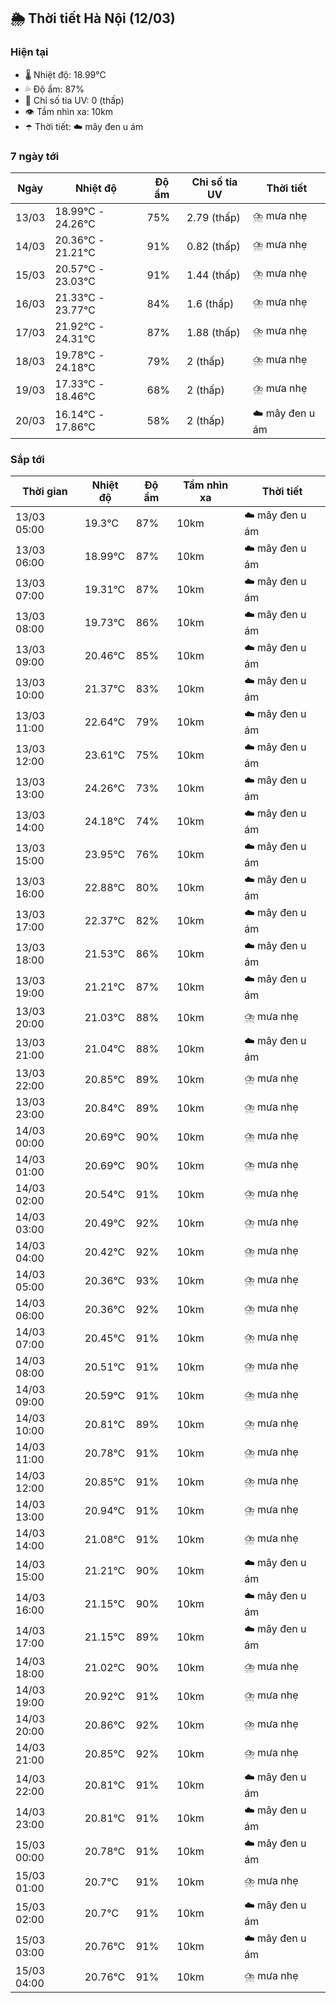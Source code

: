 ## 🌦️ Thời tiết Hà Nội (12/03)

### Hiện tại

- 🌡️ Nhiệt độ: 18.99℃
- 💦 Độ ẩm: 87%
- 🌟 Chỉ số tia UV: 0 (thấp)
- 👁️ Tầm nhìn xa: 10km
- ☂️ Thời tiết: ☁️ mây đen u ám

### 7 ngày tới

| Ngày | Nhiệt độ | Độ ẩm | Chỉ số tia UV | Thời tiết |
| --- | --- | --- | --- | --- |
| 13/03 | 18.99℃ - 24.26℃ | 75% | 2.79 (thấp) | ⛈️ mưa nhẹ |
| 14/03 | 20.36℃ - 21.21℃ | 91% | 0.82 (thấp) | ⛈️ mưa nhẹ |
| 15/03 | 20.57℃ - 23.03℃ | 91% | 1.44 (thấp) | ⛈️ mưa nhẹ |
| 16/03 | 21.33℃ - 23.77℃ | 84% | 1.6 (thấp) | ⛈️ mưa nhẹ |
| 17/03 | 21.92℃ - 24.31℃ | 87% | 1.88 (thấp) | ⛈️ mưa nhẹ |
| 18/03 | 19.78℃ - 24.18℃ | 79% | 2 (thấp) | ⛈️ mưa nhẹ |
| 19/03 | 17.33℃ - 18.46℃ | 68% | 2 (thấp) | ⛈️ mưa nhẹ |
| 20/03 | 16.14℃ - 17.86℃ | 58% | 2 (thấp) | ☁️ mây đen u ám |

### Sắp tới

| Thời gian | Nhiệt độ | Độ ẩm | Tầm nhìn xa | Thời tiết |
| --- | --- | --- | --- | --- |
| 13/03 05:00 | 19.3℃ | 87% | 10km | ☁️ mây đen u ám |
| 13/03 06:00 | 18.99℃ | 87% | 10km | ☁️ mây đen u ám |
| 13/03 07:00 | 19.31℃ | 87% | 10km | ☁️ mây đen u ám |
| 13/03 08:00 | 19.73℃ | 86% | 10km | ☁️ mây đen u ám |
| 13/03 09:00 | 20.46℃ | 85% | 10km | ☁️ mây đen u ám |
| 13/03 10:00 | 21.37℃ | 83% | 10km | ☁️ mây đen u ám |
| 13/03 11:00 | 22.64℃ | 79% | 10km | ☁️ mây đen u ám |
| 13/03 12:00 | 23.61℃ | 75% | 10km | ☁️ mây đen u ám |
| 13/03 13:00 | 24.26℃ | 73% | 10km | ☁️ mây đen u ám |
| 13/03 14:00 | 24.18℃ | 74% | 10km | ☁️ mây đen u ám |
| 13/03 15:00 | 23.95℃ | 76% | 10km | ☁️ mây đen u ám |
| 13/03 16:00 | 22.88℃ | 80% | 10km | ☁️ mây đen u ám |
| 13/03 17:00 | 22.37℃ | 82% | 10km | ☁️ mây đen u ám |
| 13/03 18:00 | 21.53℃ | 86% | 10km | ☁️ mây đen u ám |
| 13/03 19:00 | 21.21℃ | 87% | 10km | ☁️ mây đen u ám |
| 13/03 20:00 | 21.03℃ | 88% | 10km | ⛈️ mưa nhẹ |
| 13/03 21:00 | 21.04℃ | 88% | 10km | ☁️ mây đen u ám |
| 13/03 22:00 | 20.85℃ | 89% | 10km | ⛈️ mưa nhẹ |
| 13/03 23:00 | 20.84℃ | 89% | 10km | ⛈️ mưa nhẹ |
| 14/03 00:00 | 20.69℃ | 90% | 10km | ⛈️ mưa nhẹ |
| 14/03 01:00 | 20.69℃ | 90% | 10km | ⛈️ mưa nhẹ |
| 14/03 02:00 | 20.54℃ | 91% | 10km | ⛈️ mưa nhẹ |
| 14/03 03:00 | 20.49℃ | 92% | 10km | ⛈️ mưa nhẹ |
| 14/03 04:00 | 20.42℃ | 92% | 10km | ⛈️ mưa nhẹ |
| 14/03 05:00 | 20.36℃ | 93% | 10km | ⛈️ mưa nhẹ |
| 14/03 06:00 | 20.36℃ | 92% | 10km | ⛈️ mưa nhẹ |
| 14/03 07:00 | 20.45℃ | 91% | 10km | ⛈️ mưa nhẹ |
| 14/03 08:00 | 20.51℃ | 91% | 10km | ⛈️ mưa nhẹ |
| 14/03 09:00 | 20.59℃ | 91% | 10km | ⛈️ mưa nhẹ |
| 14/03 10:00 | 20.81℃ | 89% | 10km | ⛈️ mưa nhẹ |
| 14/03 11:00 | 20.78℃ | 91% | 10km | ⛈️ mưa nhẹ |
| 14/03 12:00 | 20.85℃ | 91% | 10km | ⛈️ mưa nhẹ |
| 14/03 13:00 | 20.94℃ | 91% | 10km | ⛈️ mưa nhẹ |
| 14/03 14:00 | 21.08℃ | 91% | 10km | ⛈️ mưa nhẹ |
| 14/03 15:00 | 21.21℃ | 90% | 10km | ☁️ mây đen u ám |
| 14/03 16:00 | 21.15℃ | 90% | 10km | ☁️ mây đen u ám |
| 14/03 17:00 | 21.15℃ | 89% | 10km | ☁️ mây đen u ám |
| 14/03 18:00 | 21.02℃ | 90% | 10km | ⛈️ mưa nhẹ |
| 14/03 19:00 | 20.92℃ | 91% | 10km | ⛈️ mưa nhẹ |
| 14/03 20:00 | 20.86℃ | 92% | 10km | ⛈️ mưa nhẹ |
| 14/03 21:00 | 20.85℃ | 92% | 10km | ⛈️ mưa nhẹ |
| 14/03 22:00 | 20.81℃ | 91% | 10km | ☁️ mây đen u ám |
| 14/03 23:00 | 20.81℃ | 91% | 10km | ☁️ mây đen u ám |
| 15/03 00:00 | 20.78℃ | 91% | 10km | ☁️ mây đen u ám |
| 15/03 01:00 | 20.7℃ | 91% | 10km | ⛈️ mưa nhẹ |
| 15/03 02:00 | 20.7℃ | 91% | 10km | ☁️ mây đen u ám |
| 15/03 03:00 | 20.76℃ | 91% | 10km | ☁️ mây đen u ám |
| 15/03 04:00 | 20.76℃ | 91% | 10km | ⛈️ mưa nhẹ |
